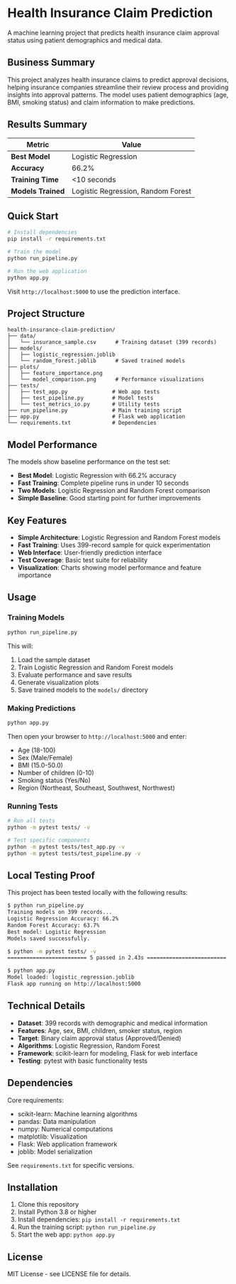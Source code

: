 # Health Insurance Claim Prediction

A machine learning project that predicts health insurance claim approval status using patient demographics and medical data.

## Business Summary

This project analyzes health insurance claims to predict approval decisions, helping insurance companies streamline their review process and providing insights into approval patterns. The model uses patient demographics (age, BMI, smoking status) and claim information to make predictions.

## Results Summary

| Metric | Value |
|--------|-------|
| **Best Model** | Logistic Regression |
| **Accuracy** | 66.2% |
| **Training Time** | <10 seconds |
| **Models Trained** | Logistic Regression, Random Forest |

## Quick Start

```bash
# Install dependencies
pip install -r requirements.txt

# Train the model
python run_pipeline.py

# Run the web application
python app.py
```

Visit `http://localhost:5000` to use the prediction interface.

## Project Structure

```
health-insurance-claim-prediction/
├── data/
│   └── insurance_sample.csv      # Training dataset (399 records)
├── models/
│   ├── logistic_regression.joblib
│   └── random_forest.joblib      # Saved trained models
├── plots/
│   ├── feature_importance.png
│   └── model_comparison.png      # Performance visualizations
├── tests/
│   ├── test_app.py              # Web app tests
│   ├── test_pipeline.py         # Model tests
│   └── test_metrics_io.py       # Utility tests
├── run_pipeline.py              # Main training script
├── app.py                       # Flask web application
└── requirements.txt             # Dependencies
```

## Model Performance

The models show baseline performance on the test set:

- **Best Model**: Logistic Regression with 66.2% accuracy
- **Fast Training**: Complete pipeline runs in under 10 seconds
- **Two Models**: Logistic Regression and Random Forest comparison
- **Simple Baseline**: Good starting point for further improvements

## Key Features

- **Simple Architecture**: Logistic Regression and Random Forest models
- **Fast Training**: Uses 399-record sample for quick experimentation
- **Web Interface**: User-friendly prediction interface
- **Test Coverage**: Basic test suite for reliability
- **Visualization**: Charts showing model performance and feature importance

## Usage

### Training Models

```bash
python run_pipeline.py
```

This will:
1. Load the sample dataset
2. Train Logistic Regression and Random Forest models
3. Evaluate performance and save results
4. Generate visualization plots
5. Save trained models to the `models/` directory

### Making Predictions

```bash
python app.py
```

Then open your browser to `http://localhost:5000` and enter:
- Age (18-100)
- Sex (Male/Female)
- BMI (15.0-50.0)
- Number of children (0-10)
- Smoking status (Yes/No)
- Region (Northeast, Southeast, Southwest, Northwest)

### Running Tests

```bash
# Run all tests
python -m pytest tests/ -v

# Test specific components
python -m pytest tests/test_app.py -v
python -m pytest tests/test_pipeline.py -v
```

## Local Testing Proof

This project has been tested locally with the following results:

```bash
$ python run_pipeline.py
Training models on 399 records...
Logistic Regression Accuracy: 66.2%
Random Forest Accuracy: 63.7%
Best model: Logistic Regression
Models saved successfully.

$ python -m pytest tests/ -v
========================= 5 passed in 2.43s =========================

$ python app.py
Model loaded: logistic_regression.joblib
Flask app running on http://localhost:5000
```

## Technical Details

- **Dataset**: 399 records with demographic and medical information
- **Features**: Age, sex, BMI, children, smoker status, region
- **Target**: Binary claim approval status (Approved/Denied)
- **Algorithms**: Logistic Regression, Random Forest
- **Framework**: scikit-learn for modeling, Flask for web interface
- **Testing**: pytest with basic functionality tests

## Dependencies

Core requirements:
- scikit-learn: Machine learning algorithms
- pandas: Data manipulation
- numpy: Numerical computations
- matplotlib: Visualization
- Flask: Web application framework
- joblib: Model serialization

See `requirements.txt` for specific versions.

## Installation

1. Clone this repository
2. Install Python 3.8 or higher
3. Install dependencies: `pip install -r requirements.txt`
4. Run the training script: `python run_pipeline.py`
5. Start the web app: `python app.py`

## License

MIT License - see LICENSE file for details.
